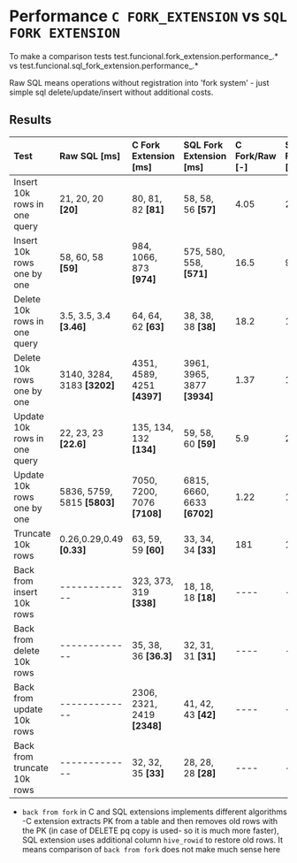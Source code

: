 # Performance `C FORK_EXTENSION` vs `SQL FORK EXTENSION`
To make a comparison tests test.funcional.fork_extension.performance_.* vs test.funcional.sql_fork_extension.performance_.*

Raw SQL means operations without registration into 'fork system' - just simple sql delete/update/insert without additional costs.

## Results
| Test                        | Raw SQL [ms]               | C Fork Extension [ms]      | SQL  Fork Extension [ms] | C Fork/Raw [-] | SQL Fork/Raw [-] | C Fork/Sql Fork [-] |
| :------------------------   | :------------              | :-----------------------   | :----------------------- | :--------      | :--------------  | :-------------------|
| Insert 10k rows in one query| 21, 20, 20 **[20]**        | 80, 81, 82 **[81]**        | 58, 58, 56 **[57]**         | 4.05           | 2.85             | 1.42             |
| Insert 10k rows one by one  | 58, 60, 58 **[59]**        | 984, 1066, 873 **[974]**   | 575, 580, 558, **[571]**    | 16.5           | 9.67             | 1.7              |
| Delete 10k rows in one query| 3.5, 3.5, 3.4 **[3.46]**   | 64, 64, 62 **[63]**        | 38, 38, 38 **[38]**         | 18.2           | 10.9             | 1.65             |
| Delete 10k rows one by one  | 3140, 3284, 3183 **[3202]**| 4351, 4589, 4251 **[4397]**| 3961, 3965, 3877 **[3934]** | 1.37           | 1.22             | 1.11             |
| Update 10k rows in one query| 22, 23, 23 **[22.6]**      | 135, 134, 132 **[134]**    | 59, 58, 60 **[59]**         | 5.9            | 2.6              | 2.23             |
| Update 10k rows one by one  | 5836, 5759, 5815 **[5803]**| 7050, 7200, 7076 **[7108]**| 6815, 6660, 6633 **[6702]** | 1.22           | 1.15             | 1.06             |
| Truncate 10k rows           | 0.26,0.29,0.49 **[0.33]**  | 63, 59, 59 **[60]**        | 33, 34, 34 **[33]**         | 181            | 100              | 1.81             |
| Back from insert 10k rows   | -------------              | 323, 373, 319 **[338]**    | 18, 18, 18 **[18]**         | ----           | ----             | 17               |
| Back from delete 10k rows   | -------------              | 35, 38, 36 **[36.3]**      | 32, 31, 31 **[31]**         | ----           | ----             | 1.17             |
| Back from update 10k rows   | -------------              | 2306, 2321, 2419 **[2348]**| 41, 42, 43 **[42]**         | ----           | ----             | 57               |
| Back from truncate 10k rows | -------------              | 32, 32, 35 **[33]**        | 28, 28, 28 **[28]**         | ----           | ----             | 1.17             |

* `back from fork` in C and SQL extensions implements different algorithms -C extension extracts PK from a table and
  then removes old rows with the PK (in case of DELETE pq copy is used- so it is much more faster), SQL extension uses additional column `hive_rowid` to restore old rows. It means comparison of `back from fork`
  does not make much sense here
  
